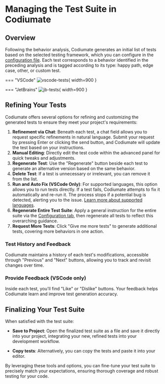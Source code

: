 # Managing the Test Suite in Codiumate

## Overview
Following the behavior analysis, Codiumate generates an initial list of tests based on the selected testing framework, which you can configure in the [configuration file](./configuration.md). Each test corresponds to a behavior identified in the preceding analysis and is tagged according to its type: happy path, edge case, other, or custom test.

=== "VSCode"
    ![vscode-tests](https://codium.ai/images/codiumate/vscode-tests.png){ width=900 }

=== "JetBrains"
    ![jb-tests](https://codium.ai/images/codiumate/jb-tests.png){ width=900 }

## Refining Your Tests
Codiumate offers several options for refining and customizing the generated tests to ensure they meet your project's requirements:

1. **Refinement via Chat**: Beneath each test, a chat field allows you to request specific refinements in natural language. Submit your request by pressing Enter or clicking the send button, and Codiumate will update the test based on your instructions.        
2. **Manual Editing**: Directly edit the test code within the advanced panel for quick tweaks and adjustments.
3. **Regenerate Test**: Use the "Regenerate" button beside each test to generate an alternative version based on the same behavior.
4. **Delete Test**: If a test is unnecessary or irrelevant, you can remove it from the list.
5. **Run and Auto Fix (VSCode Only)**: For supported languages, this option allows you to run tests directly. If a test fails, Codiumate attempts to fix it automatically and re-run it. The process stops if a potential bug is detected, alerting you to the issue. [Learn more about supported languages](./supported-languages.md). 
6. **Regenerate Entire Test Suite**: Apply a general instruction for the entire suite via the [Configuration tab](./configuration.md), then regenerate all tests to reflect this overarching guidance.
7. **Request More Tests**: Click "Give me more tests" to generate additional tests, covering more behaviors in one action.

### Test History and Feedback
Codiumate maintains a history of each test's modifications, accessible through "Previous" and "Next" buttons, allowing you to track and revisit changes over time.

### Provide Feedback (VSCode only)
Inside each test, you'll find "Like" or "Dislike" buttons. Your feedback helps Codiumate learn and improve test generation accuracy.

## Finalizing Your Test Suite
When satisfied with the test suite:

- **Save to Project**: Open the finalized test suite as a file and save it directly into your project, integrating your new, refined tests into your development workflow.

- **Copy tests**: Alternatively, you can copy the tests and paste it into your editor.

By leveraging these tools and options, you can fine-tune your test suite to precisely match your expectations, ensuring thorough coverage and robust testing for your code.

